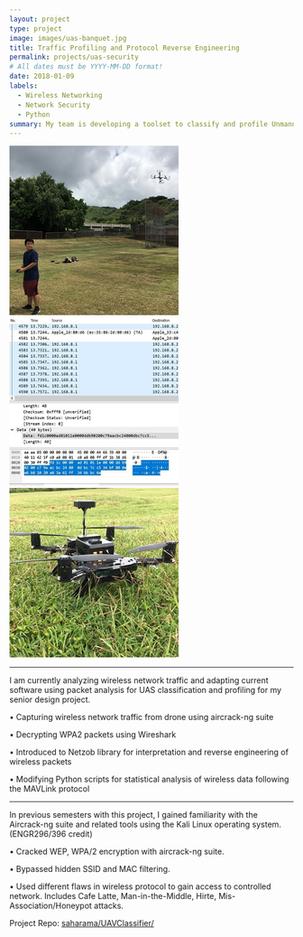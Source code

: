 ```yaml
---
layout: project
type: project
image: images/uas-banquet.jpg
title: Traffic Profiling and Protocol Reverse Engineering
permalink: projects/uas-security
# All dates must be YYYY-MM-DD format!
date: 2018-01-09
labels:
  - Wireless Networking
  - Network Security
  - Python
summary: My team is developing a toolset to classify and profile Unmanned Aerial Systems (UASs) based on their unique wireless communication methods.
---
```


<div class="ui small rounded images">
  <img class="ui image" src="../images/uas-david.JPG">
  <img class="ui image" src="../images/uas-wireshark.JPG">
  <img class="ui image" src="../images/uas-main.JPG">
</div>

<hr>

I am currently analyzing wireless network traffic and adapting current software using packet analysis for UAS classification and profiling for my senior design project.

• Capturing wireless network traffic from drone using aircrack-ng suite

• Decrypting WPA2 packets using Wireshark

• Introduced to Netzob library for interpretation and reverse engineering of wireless packets

• Modifying Python scripts for statistical analysis of wireless data following the MAVLink protocol

<hr>

In previous semesters with this project, I gained familiarity with the Aircrack-ng suite and related tools using the Kali Linux operating system. (ENGR296/396 credit)

• Cracked WEP, WPA/2 encryption with aircrack-ng suite.

• Bypassed hidden SSID and MAC filtering.

• Used different flaws in wireless protocol to gain access to controlled network. Includes Cafe Latte, Man-in-the-Middle, Hirte, Mis-Association/Honeypot attacks.

Project Repo: <a href="https://github.com/saharama/UAVClassifier"><i class="large github icon "></i>saharama/UAVClassifier/</a>

